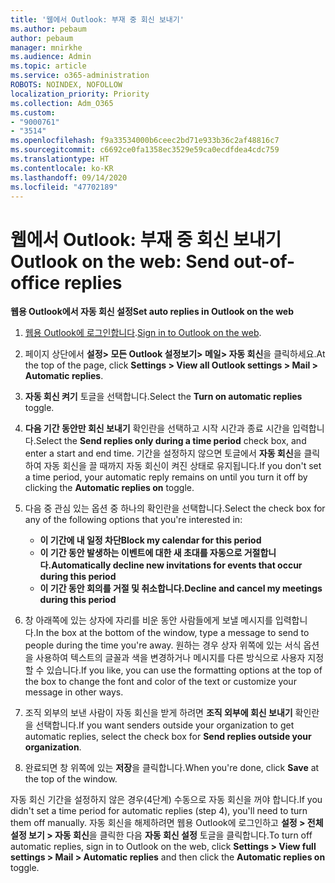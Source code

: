 ```yaml
---
title: '웹에서 Outlook: 부재 중 회신 보내기'
ms.author: pebaum
author: pebaum
manager: mnirkhe
ms.audience: Admin
ms.topic: article
ms.service: o365-administration
ROBOTS: NOINDEX, NOFOLLOW
localization_priority: Priority
ms.collection: Adm_O365
ms.custom:
- "9000761"
- "3514"
ms.openlocfilehash: f9a33534000b6ceec2bd71e933b36c2af48816c7
ms.sourcegitcommit: c6692ce0fa1358ec3529e59ca0ecdfdea4cdc759
ms.translationtype: HT
ms.contentlocale: ko-KR
ms.lasthandoff: 09/14/2020
ms.locfileid: "47702189"
---
```

# <a name="outlook-on-the-web-send-out-of-office-replies"></a><span data-ttu-id="b5a76-102">웹에서 Outlook: 부재 중 회신 보내기</span><span class="sxs-lookup"><span data-stu-id="b5a76-102">Outlook on the web: Send out-of-office replies</span></span>

<span data-ttu-id="b5a76-103">**웹용 Outlook에서 자동 회신 설정**</span><span class="sxs-lookup"><span data-stu-id="b5a76-103">**Set auto replies in Outlook on the web**</span></span>

1. <span data-ttu-id="b5a76-104">[웹용 Outlook에 로그인합니다](https://support.office.com/article/how-to-sign-in-to-outlook-on-the-web-763fab4d-0138-4814-b450-37fc286bcb79).</span><span class="sxs-lookup"><span data-stu-id="b5a76-104">[Sign in to Outlook on the web](https://support.office.com/article/how-to-sign-in-to-outlook-on-the-web-763fab4d-0138-4814-b450-37fc286bcb79).</span></span>

2. <span data-ttu-id="b5a76-105">페이지 상단에서 **설정> 모든 Outlook 설정보기> 메일> 자동 회신**을 클릭하세요.</span><span class="sxs-lookup"><span data-stu-id="b5a76-105">At the top of the page, click **Settings > View all Outlook settings > Mail > Automatic replies**.</span></span>

3. <span data-ttu-id="b5a76-106">**자동 회신 켜기** 토글을 선택합니다.</span><span class="sxs-lookup"><span data-stu-id="b5a76-106">Select the **Turn on automatic replies** toggle.</span></span>

4. <span data-ttu-id="b5a76-107">**다음 기간 동안만 회신 보내기** 확인란을 선택하고 시작 시간과 종료 시간을 입력합니다.</span><span class="sxs-lookup"><span data-stu-id="b5a76-107">Select the **Send replies only during a time period** check box, and enter a start and end time.</span></span> <span data-ttu-id="b5a76-108">기간을 설정하지 않으면 토글에서 **자동 회신**을 클릭하여 자동 회신을 끌 때까지 자동 회신이 켜진 상태로 유지됩니다.</span><span class="sxs-lookup"><span data-stu-id="b5a76-108">If you don't set a time period, your automatic reply remains on until you turn it off by clicking the **Automatic replies on** toggle.</span></span>

5. <span data-ttu-id="b5a76-109">다음 중 관심 있는 옵션 중 하나의 확인란을 선택합니다.</span><span class="sxs-lookup"><span data-stu-id="b5a76-109">Select the check box for any of the following options that you're interested in:</span></span>
    - <span data-ttu-id="b5a76-110">**이 기간에 내 일정 차단**</span><span class="sxs-lookup"><span data-stu-id="b5a76-110">**Block my calendar for this period**</span></span>
    - <span data-ttu-id="b5a76-111">**이 기간 동안 발생하는 이벤트에 대한 새 초대를 자동으로 거절합니다.**</span><span class="sxs-lookup"><span data-stu-id="b5a76-111">**Automatically decline new invitations for events that occur during this period**</span></span>
    - <span data-ttu-id="b5a76-112">**이 기간 동안 회의를 거절 및 취소합니다.**</span><span class="sxs-lookup"><span data-stu-id="b5a76-112">**Decline and cancel my meetings during this period**</span></span>

6. <span data-ttu-id="b5a76-113">창 아래쪽에 있는 상자에 자리를 비운 동안 사람들에게 보낼 메시지를 입력합니다.</span><span class="sxs-lookup"><span data-stu-id="b5a76-113">In the box at the bottom of the window, type a message to send to people during the time you're away.</span></span> <span data-ttu-id="b5a76-114">원하는 경우 상자 위쪽에 있는 서식 옵션을 사용하여 텍스트의 글꼴과 색을 변경하거나 메시지를 다른 방식으로 사용자 지정할 수 있습니다.</span><span class="sxs-lookup"><span data-stu-id="b5a76-114">If you like, you can use the formatting options at the top of the box to change the font and color of the text or customize your message in other ways.</span></span>

7. <span data-ttu-id="b5a76-115">조직 외부의 보낸 사람이 자동 회신을 받게 하려면 **조직 외부에 회신 보내기** 확인란을 선택합니다.</span><span class="sxs-lookup"><span data-stu-id="b5a76-115">If you want senders outside your organization to get automatic replies, select the check box for **Send replies outside your organization**.</span></span>

8. <span data-ttu-id="b5a76-116">완료되면 창 위쪽에 있는 **저장**을 클릭합니다.</span><span class="sxs-lookup"><span data-stu-id="b5a76-116">When you're done, click **Save** at the top of the window.</span></span>

<span data-ttu-id="b5a76-117">자동 회신 기간을 설정하지 않은 경우(4단계) 수동으로 자동 회신을 꺼야 합니다.</span><span class="sxs-lookup"><span data-stu-id="b5a76-117">If you didn't set a time period for automatic replies (step 4), you'll need to turn them off manually.</span></span> <span data-ttu-id="b5a76-118">자동 회신을 해제하려면 웹용 Outlook에 로그인하고 **설정 > 전체 설정 보기 > 자동 회신**을 클릭한 다음 **자동 회신 설정** 토글을 클릭합니다.</span><span class="sxs-lookup"><span data-stu-id="b5a76-118">To turn off automatic replies, sign in to Outlook on the web, click **Settings > View full settings > Mail > Automatic replies** and then click the **Automatic replies on** toggle.</span></span>

